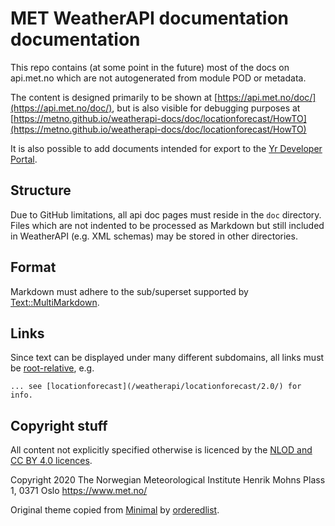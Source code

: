 
# MET WeatherAPI documentation documentation

This repo contains (at some point in the future) most of the docs on
api.met.no which are not autogenerated from module POD or metadata.

The content is designed primarily to be shown at
[https://api.met.no/doc/](https://api.met.no/doc/),
but is also visible for debugging purposes at
[https://metno.github.io/weatherapi-docs/doc/locationforecast/HowTO](https://metno.github.io/weatherapi-docs/doc/locationforecast/HowTO)

It is also possible to add documents intended for export
to the [Yr Developer Portal](https://developer.yr.no/).

## Structure

Due to GitHub limitations, all api doc pages must reside in the `doc` directory.
Files which are not indented to be processed as Markdown but still included
in WeatherAPI (e.g. XML schemas) may be stored in other directories.

## Format

Markdown must adhere to the sub/superset supported by
[Text::MultiMarkdown](https://metacpan.org/pod/Text::MultiMarkdown).

## Links

Since text can be displayed under many different subdomains, all links must
be [root-relative](https://www.w3.org/TR/WD-html40-970917/htmlweb.html#h-5.1.2),
e.g.

    ... see [locationforecast](/weatherapi/locationforecast/2.0/) for info.

## Copyright stuff

All content not explicitly specified otherwise is licenced by the [NLOD
and CC BY 4.0 licences](https://api.met.no/license_data.html).

Copyright 2020 The Norwegian Meteorological Institute
Henrik Mohns Plass 1, 0371 Oslo
https://www.met.no/

Original theme copied from [Minimal](https://github.com/pages-themes/minimal)
by [orderedlist](https://github.com/orderedlist).
